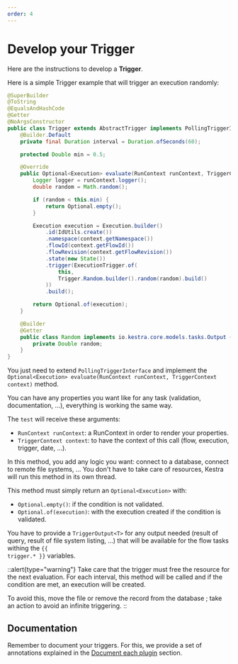 ```yaml
---
order: 4
---
```

# Develop your Trigger


Here are the instructions to develop a **Trigger**.

Here is a simple Trigger example that will trigger an execution randomly:

```java
@SuperBuilder
@ToString
@EqualsAndHashCode
@Getter
@NoArgsConstructor
public class Trigger extends AbstractTrigger implements PollingTriggerInterface, TriggerOutput<Trigger.Random> {
    @Builder.Default
    private final Duration interval = Duration.ofSeconds(60);

    protected Double min = 0.5;

    @Override
    public Optional<Execution> evaluate(RunContext runContext, TriggerContext context) throws Exception {
        Logger logger = runContext.logger();
        double random = Math.random();

        if (random < this.min) {
            return Optional.empty();
        }

        Execution execution = Execution.builder()
            .id(IdUtils.create())
            .namespace(context.getNamespace())
            .flowId(context.getFlowId())
            .flowRevision(context.getFlowRevision())
            .state(new State())
            .trigger(ExecutionTrigger.of(
                this,
                Trigger.Random.builder().random(random).build()
            ))
            .build();

        return Optional.of(execution);
    }

    @Builder
    @Getter
    public class Random implements io.kestra.core.models.tasks.Output {
        private Double random;
    }
}
```

You just need to extend `PollingTriggerInterface` and implement the `Optional<Execution> evaluate(RunContext runContext, TriggerContext context)` method.

You can have any properties you want like for any task (validation, documentation, ...), everything is working the same way.

The `test` will receive these arguments:
- `RunContext runContext`: a RunContext in order to render your properties.
- `TriggerContext context`: to have the context of this call (flow, execution, trigger, date, ...).

In this method, you add any logic you want: connect to a database, connect to remote file systems, ...
You don't have to take care of resources, Kestra will run this method in its own thread.

This method must simply return an `Optional<Execution>` with:
- `Optional.empty()`: if the condition is not validated.
- `Optional.of(execution)`: with the execution created if the condition is validated.

You have to provide a `TriggerOutput<T>` for any output needed (result of query, result of file system listing, ...) that will be available for the flow tasks withing the <code v-pre>{{ trigger.* }}</code> variables.

::alert{type="warning"}
Take care that the trigger must free the resource for the next evaluation. For each interval, this method will be called and if the condition are met, an execution will be created.

To avoid this, move the file or remove the record from the database ; take an action to avoid an infinite triggering.
::

## Documentation
Remember to document your triggers. For this, we provide a set of annotations explained in the [Document each plugin](../documentation#document-each-plugin) section.